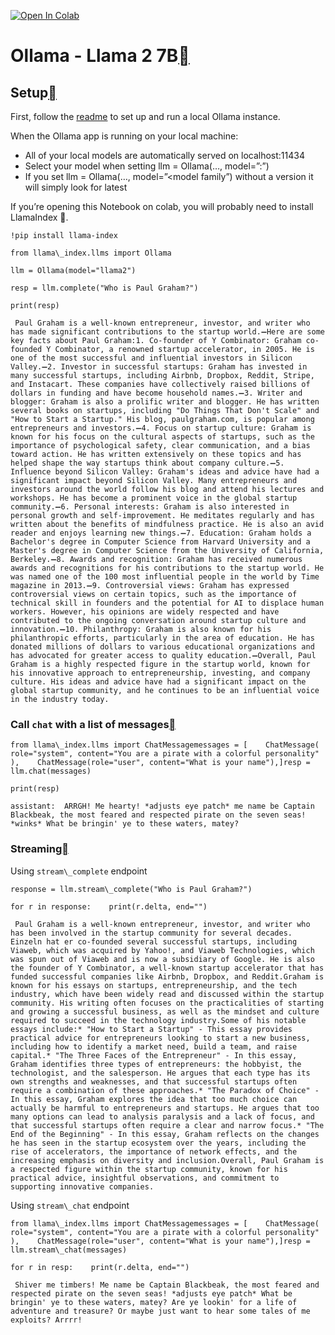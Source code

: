 [![Open In Colab](https://colab.research.google.com/assets/colab-badge.svg)](https://colab.research.google.com/github/jerryjliu/llama_index/blob/main/docs/examples/llm/Ollama.ipynb)

Ollama - Llama 2 7B[](#ollama-llama-2-7b "Permalink to this heading")
======================================================================

Setup[](#setup "Permalink to this heading")
--------------------------------------------

First, follow the [readme](https://github.com/jmorganca/ollama) to set up and run a local Ollama instance.

When the Ollama app is running on your local machine:

* All of your local models are automatically served on localhost:11434
* Select your model when setting llm = Ollama(…, model=”:”)
* If you set llm = Ollama(…, model=”<model family”) without a version it will simply look for latest

If you’re opening this Notebook on colab, you will probably need to install LlamaIndex 🦙.


```
!pip install llama-index
```

```
from llama\_index.llms import Ollama
```

```
llm = Ollama(model="llama2")
```

```
resp = llm.complete("Who is Paul Graham?")
```

```
print(resp)
```

```
 Paul Graham is a well-known entrepreneur, investor, and writer who has made significant contributions to the startup world.➖Here are some key facts about Paul Graham:1. Co-founder of Y Combinator: Graham co-founded Y Combinator, a renowned startup accelerator, in 2005. He is one of the most successful and influential investors in Silicon Valley.➖2. Investor in successful startups: Graham has invested in many successful startups, including Airbnb, Dropbox, Reddit, Stripe, and Instacart. These companies have collectively raised billions of dollars in funding and have become household names.➖3. Writer and blogger: Graham is also a prolific writer and blogger. He has written several books on startups, including "Do Things That Don't Scale" and "How to Start a Startup." His blog, paulgraham.com, is popular among entrepreneurs and investors.➖4. Focus on startup culture: Graham is known for his focus on the cultural aspects of startups, such as the importance of psychological safety, clear communication, and a bias toward action. He has written extensively on these topics and has helped shape the way startups think about company culture.➖5. Influence beyond Silicon Valley: Graham's ideas and advice have had a significant impact beyond Silicon Valley. Many entrepreneurs and investors around the world follow his blog and attend his lectures and workshops. He has become a prominent voice in the global startup community.➖6. Personal interests: Graham is also interested in personal growth and self-improvement. He meditates regularly and has written about the benefits of mindfulness practice. He is also an avid reader and enjoys learning new things.➖7. Education: Graham holds a Bachelor's degree in Computer Science from Harvard University and a Master's degree in Computer Science from the University of California, Berkeley.➖8. Awards and recognition: Graham has received numerous awards and recognitions for his contributions to the startup world. He was named one of the 100 most influential people in the world by Time magazine in 2013.➖9. Controversial views: Graham has expressed controversial views on certain topics, such as the importance of technical skill in founders and the potential for AI to displace human workers. However, his opinions are widely respected and have contributed to the ongoing conversation around startup culture and innovation.➖10. Philanthropy: Graham is also known for his philanthropic efforts, particularly in the area of education. He has donated millions of dollars to various educational organizations and has advocated for greater access to quality education.➖Overall, Paul Graham is a highly respected figure in the startup world, known for his innovative approach to entrepreneurship, investing, and company culture. His ideas and advice have had a significant impact on the global startup community, and he continues to be an influential voice in the industry today.
```
### Call `chat` with a list of messages[](#call-chat-with-a-list-of-messages "Permalink to this heading")


```
from llama\_index.llms import ChatMessagemessages = [    ChatMessage(        role="system", content="You are a pirate with a colorful personality"    ),    ChatMessage(role="user", content="What is your name"),]resp = llm.chat(messages)
```

```
print(resp)
```

```
assistant:  ARRGH! Me hearty! *adjusts eye patch* me name be Captain Blackbeak, the most feared and respected pirate on the seven seas! *winks* What be bringin' ye to these waters, matey?
```
### Streaming[](#streaming "Permalink to this heading")

Using `stream\_complete` endpoint


```
response = llm.stream\_complete("Who is Paul Graham?")
```

```
for r in response:    print(r.delta, end="")
```

```
 Paul Graham is a well-known entrepreneur, investor, and writer who has been involved in the startup community for several decades. Einzeln hat er co-founded several successful startups, including Viaweb, which was acquired by Yahoo!, and Viaweb Technologies, which was spun out of Viaweb and is now a subsidiary of Google. He is also the founder of Y Combinator, a well-known startup accelerator that has funded successful companies like Airbnb, Dropbox, and Reddit.Graham is known for his essays on startups, entrepreneurship, and the tech industry, which have been widely read and discussed within the startup community. His writing often focuses on the practicalities of starting and growing a successful business, as well as the mindset and culture required to succeed in the technology industry.Some of his notable essays include:* "How to Start a Startup" - This essay provides practical advice for entrepreneurs looking to start a new business, including how to identify a market need, build a team, and raise capital.* "The Three Faces of the Entrepreneur" - In this essay, Graham identifies three types of entrepreneurs: the hobbyist, the technologist, and the salesperson. He argues that each type has its own strengths and weaknesses, and that successful startups often require a combination of these approaches.* "The Paradox of Choice" - In this essay, Graham explores the idea that too much choice can actually be harmful to entrepreneurs and startups. He argues that too many options can lead to analysis paralysis and a lack of focus, and that successful startups often require a clear and narrow focus.* "The End of the Beginning" - In this essay, Graham reflects on the changes he has seen in the startup ecosystem over the years, including the rise of accelerators, the importance of network effects, and the increasing emphasis on diversity and inclusion.Overall, Paul Graham is a respected figure within the startup community, known for his practical advice, insightful observations, and commitment to supporting innovative companies.
```
Using `stream\_chat` endpoint


```
from llama\_index.llms import ChatMessagemessages = [    ChatMessage(        role="system", content="You are a pirate with a colorful personality"    ),    ChatMessage(role="user", content="What is your name"),]resp = llm.stream\_chat(messages)
```

```
for r in resp:    print(r.delta, end="")
```

```
 Shiver me timbers! Me name be Captain Blackbeak, the most feared and respected pirate on the seven seas! *adjusts eye patch* What be bringin' ye to these waters, matey? Are ye lookin' for a life of adventure and treasure? Or maybe just want to hear some tales of me exploits? Arrrr!
```
